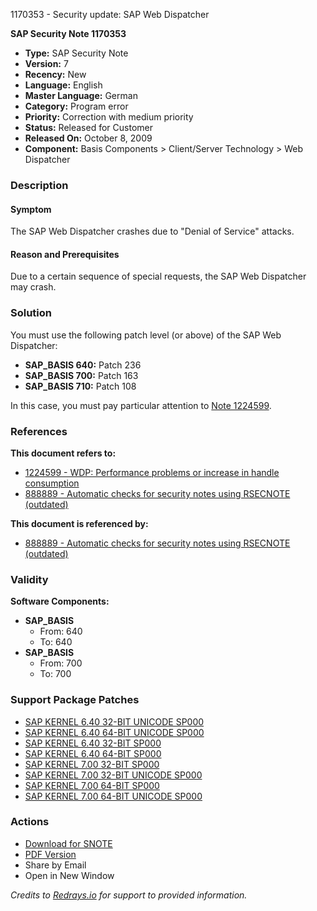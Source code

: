1170353 - Security update: SAP Web Dispatcher

**SAP Security Note 1170353**

- **Type:** SAP Security Note
- **Version:** 7
- **Recency:** New
- **Language:** English
- **Master Language:** German
- **Category:** Program error
- **Priority:** Correction with medium priority
- **Status:** Released for Customer
- **Released On:** October 8, 2009
- **Component:** Basis Components > Client/Server Technology > Web Dispatcher

### Description

#### Symptom
The SAP Web Dispatcher crashes due to "Denial of Service" attacks.

#### Reason and Prerequisites
Due to a certain sequence of special requests, the SAP Web Dispatcher may crash.

### Solution
You must use the following patch level (or above) of the SAP Web Dispatcher:

- **SAP_BASIS 640:** Patch 236
- **SAP_BASIS 700:** Patch 163
- **SAP_BASIS 710:** Patch 108

In this case, you must pay particular attention to [Note 1224599](https://me.sap.com/notes/1224599).

### References

**This document refers to:**

- [1224599 - WDP: Performance problems or increase in handle consumption](https://me.sap.com/notes/1224599)
- [888889 - Automatic checks for security notes using RSECNOTE (outdated)](https://me.sap.com/notes/888889)

**This document is referenced by:**

- [888889 - Automatic checks for security notes using RSECNOTE (outdated)](https://me.sap.com/notes/888889)

### Validity

**Software Components:**

- **SAP_BASIS**
  - From: 640
  - To: 640
- **SAP_BASIS**
  - From: 700
  - To: 700

### Support Package Patches

- [SAP KERNEL 6.40 32-BIT UNICODE SP000](https://me.sap.com/softwarecenter/template/products/_APP=00200682500000001943&_EVENT=DISPHIER&HEADER=Y&FUNCTIONBAR=N&EVENT=TREE&NE=NAVIGATE&ENR=01200314690200004051&V=MAINT)
- [SAP KERNEL 6.40 64-BIT UNICODE SP000](https://me.sap.com/softwarecenter/template/products/_APP=00200682500000001943&_EVENT=DISPHIER&HEADER=Y&FUNCTIONBAR=N&EVENT=TREE&NE=NAVIGATE&ENR=01200314690200004052&V=MAINT)
- [SAP KERNEL 6.40 32-BIT SP000](https://me.sap.com/softwarecenter/template/products/_APP=00200682500000001943&_EVENT=DISPHIER&HEADER=Y&FUNCTIONBAR=N&EVENT=TREE&NE=NAVIGATE&ENR=01200615320200006931&V=MAINT)
- [SAP KERNEL 6.40 64-BIT SP000](https://me.sap.com/softwarecenter/template/products/_APP=00200682500000001943&_EVENT=DISPHIER&HEADER=Y&FUNCTIONBAR=N&EVENT=TREE&NE=NAVIGATE&ENR=01200615320200006932&V=MAINT)
- [SAP KERNEL 7.00 32-BIT SP000](https://me.sap.com/softwarecenter/template/products/_APP=00200682500000001943&_EVENT=DISPHIER&HEADER=Y&FUNCTIONBAR=N&EVENT=TREE&NE=NAVIGATE&ENR=01200314690200004059&V=MAINT)
- [SAP KERNEL 7.00 32-BIT UNICODE SP000](https://me.sap.com/softwarecenter/template/products/_APP=00200682500000001943&_EVENT=DISPHIER&HEADER=Y&FUNCTIONBAR=N&EVENT=TREE&NE=NAVIGATE&ENR=01200314690200004835&V=MAINT)
- [SAP KERNEL 7.00 64-BIT SP000](https://me.sap.com/softwarecenter/template/products/_APP=00200682500000001943&_EVENT=DISPHIER&HEADER=Y&FUNCTIONBAR=N&EVENT=TREE&NE=NAVIGATE&ENR=01200314690200004836&V=MAINT)
- [SAP KERNEL 7.00 64-BIT UNICODE SP000](https://me.sap.com/softwarecenter/template/products/_APP=00200682500000001943&_EVENT=DISPHIER&HEADER=Y&FUNCTIONBAR=N&EVENT=TREE&NE=NAVIGATE&ENR=01200314690200004837&V=MAINT)

### Actions

- [Download for SNOTE](https://notesdownloads.sap.com/note/0040000016518782017)
- [PDF Version](https://userapps.support.sap.com/sap/support/sfm/notes/print/0001170353?language=en-US&token=F69E03EF4D22EA85DE0CF7C130F1C1F2)
- Share by Email
- Open in New Window

*Credits to [Redrays.io](https://redrays.io) for support to provided information.*